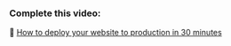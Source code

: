 ### Complete this video:

🔗 [How to deploy your website to production in 30 minutes](https://www.youtube.com/watch?v=gViEtIJ1DCw)